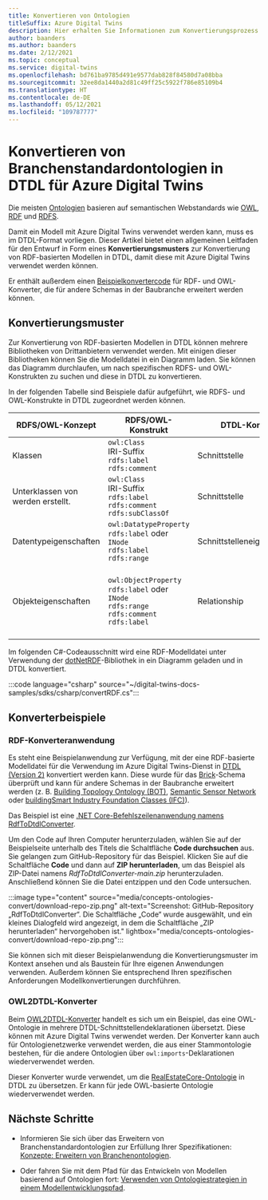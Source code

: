 ```yaml
---
title: Konvertieren von Ontologien
titleSuffix: Azure Digital Twins
description: Hier erhalten Sie Informationen zum Konvertierungsprozess branchenüblicher Modelle in DTDL für Azure Digital Twins.
author: baanders
ms.author: baanders
ms.date: 2/12/2021
ms.topic: conceptual
ms.service: digital-twins
ms.openlocfilehash: bd761ba9785d491e9577dab828f84580d7a08bba
ms.sourcegitcommit: 32ee8da1440a2d81c49ff25c5922f786e85109b4
ms.translationtype: HT
ms.contentlocale: de-DE
ms.lasthandoff: 05/12/2021
ms.locfileid: "109787777"
---
```

# <a name="convert-industry-standard-ontologies-to-dtdl-for-azure-digital-twins"></a>Konvertieren von Branchenstandardontologien in DTDL für Azure Digital Twins

Die meisten [Ontologien](concepts-ontologies.md) basieren auf semantischen Webstandards wie [OWL](https://www.w3.org/OWL/), [RDF](https://www.w3.org/2001/sw/wiki/RDF) und [RDFS](https://www.w3.org/2001/sw/wiki/RDFS). 

Damit ein Modell mit Azure Digital Twins verwendet werden kann, muss es im DTDL-Format vorliegen. Dieser Artikel bietet einen allgemeinen Leitfaden für den Entwurf in Form eines **Konvertierungsmusters** zur Konvertierung von RDF-basierten Modellen in DTDL, damit diese mit Azure Digital Twins verwendet werden können. 

Er enthält außerdem einen [Beispielkonvertercode](#converter-samples) für RDF- und OWL-Konverter, die für andere Schemas in der Baubranche erweitert werden können.

## <a name="conversion-pattern"></a>Konvertierungsmuster

Zur Konvertierung von RDF-basierten Modellen in DTDL können mehrere Bibliotheken von Drittanbietern verwendet werden. Mit einigen dieser Bibliotheken können Sie die Modelldatei in ein Diagramm laden. Sie können das Diagramm durchlaufen, um nach spezifischen RDFS- und OWL-Konstrukten zu suchen und diese in DTDL zu konvertieren.   

In der folgenden Tabelle sind Beispiele dafür aufgeführt, wie RDFS- und OWL-Konstrukte in DTDL zugeordnet werden können. 

| RDFS/OWL-Konzept | RDFS/OWL-Konstrukt | DTDL-Konzept | DTDL-Konstrukt |
| --- | --- | --- | --- |
| Klassen | `owl:Class`<br>IRI-Suffix<br>``rdfs:label``<br>``rdfs:comment`` | Schnittstelle | `@type:Interface`<br>`@id`<br>`displayName`<br>`comment` 
| Unterklassen von  werden erstellt. | `owl:Class`<br>IRI-Suffix<br>`rdfs:label`<br>`rdfs:comment`<br>`rdfs:subClassOf` | Schnittstelle | `@type:Interface`<br>`@id`<br>`displayName`<br>`comment`<br>`extends` 
| Datentypeigenschaften | `owl:DatatypeProperty`<br>`rdfs:label` oder `INode`<br>`rdfs:label`<br>`rdfs:range` | Schnittstelleneigenschaften | `@type:Property`<br>`name`<br>`displayName`<br>`schema` 
| Objekteigenschaften | `owl:ObjectProperty`<br>`rdfs:label` oder `INode`<br>`rdfs:range`<br>`rdfs:comment`<br>`rdfs:label` | Relationship | `type:Relationship`<br>`name`<br>`target` (oder weggelassen, wenn ohne `rdfs:range`)<br>`comment`<br>`displayName`<br>

Im folgenden C#-Codeausschnitt wird eine RDF-Modelldatei unter Verwendung der [dotNetRDF](https://www.dotnetrdf.org/)-Bibliothek in ein Diagramm geladen und in DTDL konvertiert. 

:::code language="csharp" source="~/digital-twins-docs-samples/sdks/csharp/convertRDF.cs":::

## <a name="converter-samples"></a>Konverterbeispiele

### <a name="rdf-converter-application"></a>RDF-Konverteranwendung 

Es steht eine Beispielanwendung zur Verfügung, mit der eine RDF-basierte Modelldatei für die Verwendung im Azure Digital Twins-Dienst in [DTDL (Version 2)](https://github.com/Azure/opendigitaltwins-dtdl/blob/master/DTDL/v2/dtdlv2.md) konvertiert werden kann. Diese wurde für das [Brick](https://brickschema.org/ontology/)-Schema überprüft und kann für andere Schemas in der Baubranche erweitert werden (z. B. [Building Topology Ontology (BOT)](https://w3c-lbd-cg.github.io/bot/), [Semantic Sensor Network](https://www.w3.org/TR/vocab-ssn/) oder [buildingSmart Industry Foundation Classes (IFC)](https://technical.buildingsmart.org/standards/ifc/ifc-schema-specifications/)).

Das Beispiel ist eine [.NET Core-Befehlszeilenanwendung namens RdfToDtdlConverter](/samples/azure-samples/rdftodtdlconverter/digital-twins-model-conversion-samples/).

Um den Code auf Ihren Computer herunterzuladen, wählen Sie auf der Beispielseite unterhalb des Titels die Schaltfläche **Code durchsuchen** aus. Sie gelangen zum GitHub-Repository für das Beispiel. Klicken Sie auf die Schaltfläche **Code** und dann auf **ZIP herunterladen**, um das Beispiel als ZIP-Datei namens *RdfToDtdlConverter-main.zip* herunterzuladen. Anschließend können Sie die Datei entzippen und den Code untersuchen.

:::image type="content" source="media/concepts-ontologies-convert/download-repo-zip.png" alt-text="Screenshot: GitHub-Repository „RdfToDtdlConverter“. Die Schaltfläche „Code“ wurde ausgewählt, und ein kleines Dialogfeld wird angezeigt, in dem die Schaltfläche „ZIP herunterladen“ hervorgehoben ist." lightbox="media/concepts-ontologies-convert/download-repo-zip.png":::

Sie können sich mit dieser Beispielanwendung die Konvertierungsmuster im Kontext ansehen und als Baustein für Ihre eigenen Anwendungen verwenden. Außerdem können Sie entsprechend Ihren spezifischen Anforderungen Modellkonvertierungen durchführen.

### <a name="owl2dtdl-converter"></a>OWL2DTDL-Konverter 

Beim [OWL2DTDL-Konverter](https://github.com/Azure/opendigitaltwins-building-tools/tree/master/OWL2DTDL) handelt es sich um ein Beispiel, das eine OWL-Ontologie in mehrere DTDL-Schnittstellendeklarationen übersetzt. Diese können mit Azure Digital Twins verwendet werden. Der Konverter kann auch für Ontologienetzwerke verwendet werden, die aus einer Stammontologie bestehen, für die andere Ontologien über `owl:imports`-Deklarationen wiederverwendet werden.

Dieser Konverter wurde verwendet, um die [RealEstateCore-Ontologie](https://doc.realestatecore.io/3.1/full.html) in DTDL zu übersetzen. Er kann für jede OWL-basierte Ontologie wiederverwendet werden.

## <a name="next-steps"></a>Nächste Schritte 

* Informieren Sie sich über das Erweitern von Branchenstandardontologien zur Erfüllung Ihrer Spezifikationen: [Konzepte: Erweitern von Branchenontologien](concepts-ontologies-extend.md).

* Oder fahren Sie mit dem Pfad für das Entwickeln von Modellen basierend auf Ontologien fort: [Verwenden von Ontologiestrategien in einem Modellentwicklungspfad](concepts-ontologies.md#using-ontology-strategies-in-a-model-development-path).